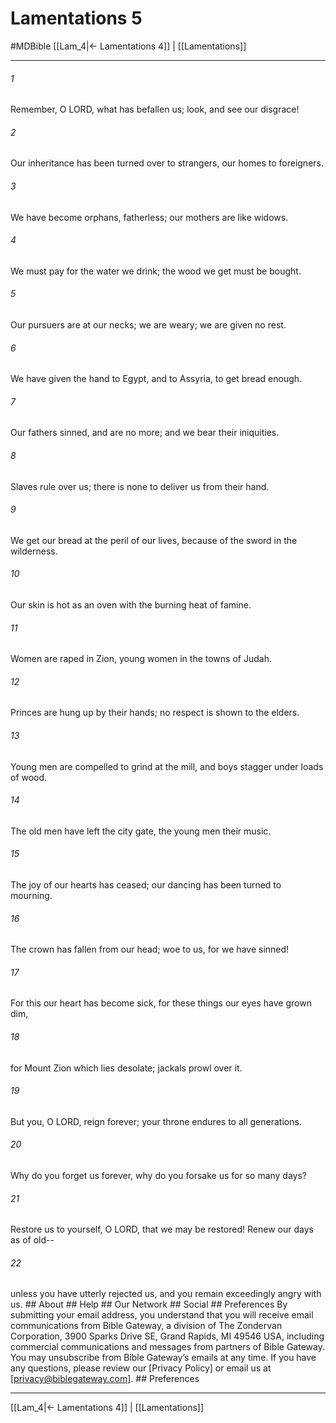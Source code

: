 # Lamentations 5
#MDBible
[[Lam_4|← Lamentations 4]] | [[Lamentations]]

***






###### 1 


Remember, O LORD, what has befallen us; look, and see our disgrace! 





###### 2 


Our inheritance has been turned over to strangers, our homes to foreigners. 





###### 3 


We have become orphans, fatherless; our mothers are like widows. 





###### 4 


We must pay for the water we drink; the wood we get must be bought. 





###### 5 


Our pursuers are at our necks; we are weary; we are given no rest. 





###### 6 


We have given the hand to Egypt, and to Assyria, to get bread enough. 





###### 7 


Our fathers sinned, and are no more; and we bear their iniquities. 





###### 8 


Slaves rule over us; there is none to deliver us from their hand. 





###### 9 


We get our bread at the peril of our lives, because of the sword in the wilderness. 





###### 10 


Our skin is hot as an oven with the burning heat of famine. 





###### 11 


Women are raped in Zion, young women in the towns of Judah. 





###### 12 


Princes are hung up by their hands; no respect is shown to the elders. 





###### 13 


Young men are compelled to grind at the mill, and boys stagger under loads of wood. 





###### 14 


The old men have left the city gate, the young men their music. 





###### 15 


The joy of our hearts has ceased; our dancing has been turned to mourning. 





###### 16 


The crown has fallen from our head; woe to us, for we have sinned! 





###### 17 


For this our heart has become sick, for these things our eyes have grown dim, 





###### 18 


for Mount Zion which lies desolate; jackals prowl over it. 





###### 19 


But you, O LORD, reign forever; your throne endures to all generations. 





###### 20 


Why do you forget us forever, why do you forsake us for so many days? 





###### 21 


Restore us to yourself, O LORD, that we may be restored! Renew our days as of old-- 





###### 22 


unless you have utterly rejected us, and you remain exceedingly angry with us. ## About ## Help ## Our Network ## Social ## Preferences By submitting your email address, you understand that you will receive email communications from Bible Gateway, a division of The Zondervan Corporation, 3900 Sparks Drive SE, Grand Rapids, MI 49546 USA, including commercial communications and messages from partners of Bible Gateway. You may unsubscribe from Bible Gateway&rsquo;s emails at any time. If you have any questions, please review our [Privacy Policy] or email us at [privacy@biblegateway.com]. ## Preferences

***

[[Lam_4|← Lamentations 4]] | [[Lamentations]]
